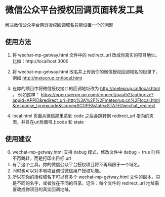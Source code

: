 # 微信公众平台授权回调页面转发工具

解决微信公众平台网页授权回调域名只能设置一个的问题

## 使用方法

1. 将 wechat-mp-getway.html 文件中的 redirect_url 改成你真实的项目地址。比如：http://localhost:3000

2. 将 wechat-mp-getway.html 改名并上传到你的微信授权回调域名的目录下，例如 http://meteorup.cn/local.html

3. 在你的项目中将微信授权接口的回调地址改为  http://meteorup.cn/local.html 。
例如这样：
https://open.weixin.qq.com/connect/oauth2/authorize?appid=APPID&redirect_uri=http%3A%2F%2Fmeteorup.cn%2Flocal.html&response_type=code&scope=SCOPE&state=STATE#wechat_redirect

4. local.html 页面从微信那里拿到 code 之后会跳转到 redirect_url 指向的页面，并且在url后面带上code 和 state

## 使用建议

0. wechat-mp-getway.html 支持 debug 模式，修改文件中 debug = true 时将不再跳转，而是打印出目标 url
1. 有了这个工具，你的微信公众平台授权项目将不再局限于一个域名。
2. 同时也可以对本地项目调试微信用户授权功能。
3. 所以在你的授权域名下可以有多个 wechat-mp-getway.html 文件的副本，只是不同的名字，或者放在不同的目录。记住：每个文件的 redirect_url 地址需要改成你项目的真实回调地址。

